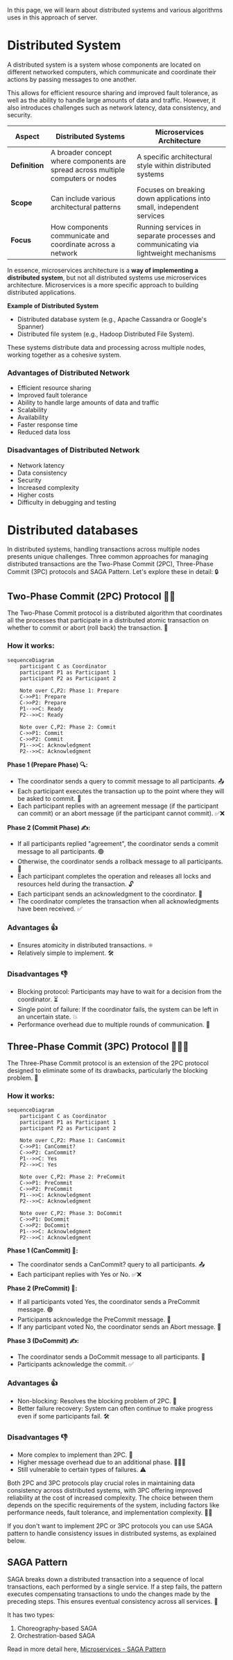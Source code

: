 In this page, we will learn about distributed systems and various algorithms uses in this approach of server.

# Distributed System

A distributed system is a system whose components are located on different networked computers, which communicate and coordinate their actions by passing messages to one another. 

This allows for efficient resource sharing and improved fault tolerance, as well as the ability to handle large amounts of data and traffic. However, it also introduces challenges such as network latency, data consistency, and security.

| **Aspect** | **Distributed Systems** | **Microservices Architecture** |
| --- | --- | --- |
| **Definition** | A broader concept where components are spread across multiple computers or nodes | A specific architectural style within distributed systems |
| **Scope** | Can include various architectural patterns | Focuses on breaking down applications into small, independent services |
| **Focus** | How components communicate and coordinate across a network | Running services in separate processes and communicating via lightweight mechanisms |

In essence, microservices architecture is a **way of implementing a distributed system**, but not all distributed systems use microservices architecture. Microservices is a more specific approach to building distributed applications.

**Example of Distributed System**

- Distributed database system (e.g., Apache Cassandra or Google's Spanner)
- Distributed file system (e.g., Hadoop Distributed File System). 

These systems distribute data and processing across multiple nodes, working together as a cohesive system.

### Advantages of Distributed Network

- Efficient resource sharing
- Improved fault tolerance
- Ability to handle large amounts of data and traffic
- Scalability
- Availability
- Faster response time
- Reduced data loss

### Disadvantages of Distributed Network

- Network latency
- Data consistency
- Security
- Increased complexity
- Higher costs
- Difficulty in debugging and testing

# Distributed databases

In distributed systems, handling transactions across multiple nodes presents unique challenges. Three common approaches for managing distributed transactions are the Two-Phase Commit (2PC), Three-Phase Commit (3PC) protocols and SAGA Pattern. Let's explore these in detail: 🔒

## Two-Phase Commit (2PC) Protocol 🔄🔄

The Two-Phase Commit protocol is a distributed algorithm that coordinates all the processes that participate in a distributed atomic transaction on whether to commit or abort (roll back) the transaction. 🤝

### How it works:

```mermaid
sequenceDiagram
    participant C as Coordinator
    participant P1 as Participant 1
    participant P2 as Participant 2
    
    Note over C,P2: Phase 1: Prepare
    C->>P1: Prepare
    C->>P2: Prepare
    P1-->>C: Ready
    P2-->>C: Ready
    
    Note over C,P2: Phase 2: Commit
    C->>P1: Commit
    C->>P2: Commit
    P1-->>C: Acknowledgment
    P2-->>C: Acknowledgment
```

**Phase 1 (Prepare Phase) 🔍:**

- The coordinator sends a query to commit message to all participants. 📤
- Each participant executes the transaction up to the point where they will be asked to commit. 🔄
- Each participant replies with an agreement message (if the participant can commit) or an abort message (if the participant cannot commit). ✅❌

**Phase 2 (Commit Phase) ✍️:**

- If all participants replied "agreement", the coordinator sends a commit message to all participants. 🟢
- Otherwise, the coordinator sends a rollback message to all participants. 🔴
- Each participant completes the operation and releases all locks and resources held during the transaction. 🔓
- Each participant sends an acknowledgment to the coordinator. 📩
- The coordinator completes the transaction when all acknowledgments have been received. ✅

### Advantages 👍

- Ensures atomicity in distributed transactions. ⚛️
- Relatively simple to implement. 🛠️

### Disadvantages 👎

- Blocking protocol: Participants may have to wait for a decision from the coordinator. ⏳
- Single point of failure: If the coordinator fails, the system can be left in an uncertain state. 💥
- Performance overhead due to multiple rounds of communication. 🐢

## Three-Phase Commit (3PC) Protocol 🔄🔄🔄

The Three-Phase Commit protocol is an extension of the 2PC protocol designed to eliminate some of its drawbacks, particularly the blocking problem. 🚀

### How it works:

```mermaid
sequenceDiagram
    participant C as Coordinator
    participant P1 as Participant 1
    participant P2 as Participant 2
    
    Note over C,P2: Phase 1: CanCommit
    C->>P1: CanCommit?
    C->>P2: CanCommit?
    P1-->>C: Yes
    P2-->>C: Yes
    
    Note over C,P2: Phase 2: PreCommit
    C->>P1: PreCommit
    C->>P2: PreCommit
    P1-->>C: Acknowledgment
    P2-->>C: Acknowledgment
    
    Note over C,P2: Phase 3: DoCommit
    C->>P1: DoCommit
    C->>P2: DoCommit
    P1-->>C: Acknowledgment
    P2-->>C: Acknowledgment
```

**Phase 1 (CanCommit) 🤔:**

- The coordinator sends a CanCommit? query to all participants. 📤
- Each participant replies with Yes or No. ✅❌

**Phase 2 (PreCommit) 📝:**

- If all participants voted Yes, the coordinator sends a PreCommit message. 🟢
- Participants acknowledge the PreCommit message. 📩
- If any participant voted No, the coordinator sends an Abort message. 🔴

**Phase 3 (DoCommit) ✍️:**

- The coordinator sends a DoCommit message to all participants. 🏁
- Participants acknowledge the commit. ✅

### Advantages 👍

- Non-blocking: Resolves the blocking problem of 2PC. 🚫
- Better failure recovery: System can often continue to make progress even if some participants fail. 🛠️

### Disadvantages 👎

- More complex to implement than 2PC. 🧩
- Higher message overhead due to an additional phase. 📨📨📨
- Still vulnerable to certain types of failures. ⚠️

Both 2PC and 3PC protocols play crucial roles in maintaining data consistency across distributed systems, with 3PC offering improved reliability at the cost of increased complexity. The choice between them depends on the specific requirements of the system, including factors like performance needs, fault tolerance, and implementation complexity. 🌟🔧

If you don't want to implement 2PC or 3PC protocols you can use SAGA pattern to handle consistency issues in distributed systems, as explained below.

## SAGA Pattern

SAGA breaks down a distributed transaction into a sequence of local transactions, each performed by a single service. If a step fails, the pattern executes compensating transactions to undo the changes made by the preceding steps. This ensures eventual consistency across all services. 🔁

It has two types:
1. Choreography-based SAGA
2. Orchestration-based SAGA

Read in more detail here, [Microservices - SAGA Pattern](https://github.com/DS-Meena/Learn-LLD-HLD/tree/main/HLD/Architectural%20Patterns/Microservices#saga-pattern-)

